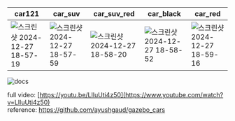 | car121                                | car_suv                              | car_suv_red                          | car_black                            | car_red                              |
|---------------------------------------|--------------------------------------|---------------------------------------|---------------------------------------|---------------------------------------|
| ![스크린샷 2024-12-27 18-57-19](https://github.com/user-attachments/assets/8dadbaac-953d-4c51-8d65-29573ed2d2ea) | ![스크린샷 2024-12-27 18-57-59](https://github.com/user-attachments/assets/966e58ba-6cd1-47e8-9dfa-f4d79f7f855e) | ![스크린샷 2024-12-27 18-58-20](https://github.com/user-attachments/assets/77c6cd39-9e5b-4c24-8e28-c2de2f0807dd) | ![스크린샷 2024-12-27 18-58-52](https://github.com/user-attachments/assets/37b1cac1-47a8-4048-9aa0-ba11593cc77c) | ![스크린샷 2024-12-27 18-59-16](https://github.com/user-attachments/assets/92c3a325-8d75-4cc3-8128-9cd7f1213fb6) |

![docs](https://github.com/user-attachments/assets/fd332e41-a998-433d-8518-f984ab92ca6a)

full video: [https://youtu.be/LIluUti4z50](https://www.youtube.com/watch?v=LIluUti4z50)  
reference: https://github.com/ayushgaud/gazebo_cars
